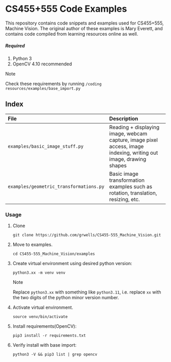# CS455+555 Code Examples
This repository contains code snippets and examples used for CS455+555, Machine Vision. The original author of these examples is Mary Everett, and contains code compiled from learning resources online as well. 

##### Required
1. Python 3
2. OpenCV 4.10 recommended

>[!NOTE]
>Check these requirements by running `/coding resources/examples/base_import.py`

## Index

| File | Description |
| :--- | :--- |
| `examples/basic_image_stuff.py` | Reading + displaying image, webcam capture, image pixel access, image indexing, writing out image, drawing shapes |
| `examples/geometric_transformations.py` | Basic image transformation examples such as rotation, translation, resizing, etc. |


### Usage

1. Clone
    
    ```console
   git clone https://github.com/grwells/CS455-555_Machine_Vision.git
    ```

3. Move to examples.
    
    ```console
    cd CS455-555_Machine_Vision/examples
    ```

4. Create virtual environment using desired python version:

    ```console
    python3.xx -m venv venv
    ```

    >[!NOTE]
    >Replace `python3.xx` with something like `python3.11`, i.e. replace `xx` with the two digits of the python minor version number.

5. Activate virtual environment.

    ```console
    source venv/bin/activate
    ```

6. Install requirements(OpenCV):

    ```console 
    pip3 install -r requirements.txt
    ```

7. Verify install with base import:

    ```console 
    python3 -V && pip3 list | grep opencv
    ```
